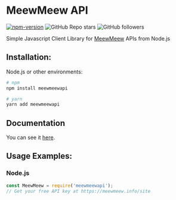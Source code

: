 # MeewMeew API

[![npm-version](https://img.shields.io/npm/v/meewmeewapi?style=flat-square)](https://www.npmjs.org/package/meewmeewapi) ![GitHub Repo stars](https://img.shields.io/github/stars/MeewMeew/meewmeewapi?style=social) ![GitHub followers](https://img.shields.io/github/followers/MeewMeew?style=social)

Simple Javascript Client Library for [MeewMeew](https://meewmeew.info/site) APIs from Node.js

## Installation:

Node.js or other environments:
```bash
# npm
npm install meewmeewapi

# yarn
yarn add meewmeewapi
```

## Documentation

You can see it [here](DOCS.md).

## Usage Examples:

### Node.js

```js
const MeewMeew = require('meewmeewapi');
// Get your free API key at https://meewmeew.info/site
```